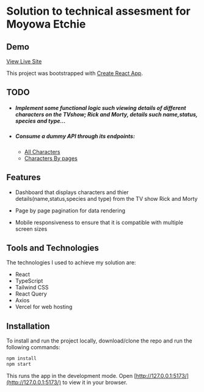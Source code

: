 # Solution to technical assesment for Moyowa Etchie

## Demo

[View Live Site](https://prime-journal-assesment-moyowa.vercel.app/)

This project was bootstrapped with [Create React App](https://github.com/facebook/create-react-app).

## TODO

+ ##### Implement some functional logic such viewing details of different characters on the TVshow; Rick and Morty, details such name,status, species and type...

+ ##### Consume a dummy API through its endpoints: 
  + [All Characters](https://rickandmortyapi.com/api/character/)
  + [Characters By pages](https://rickandmortyapi.com/api/character/?page=${page})


## Features 

+ Dashboard that displays characters and thier details(name,status,species and type) from the TV show Rick and Morty

+ Page by page pagination for data rendering

+ Mobile responsiveness to ensure that it is compatible with multiple screen sizes

## Tools and Technologies

The technologies I used to achieve my solution are:
+ React
+ TypeScript
+ Tailwind CSS
+ React Query
+ Axios
+ Vercel for web hosting


## Installation

To install and run the project locally, download/clone the repo and run the following commands:

```bash
npm install
npm start
```

This runs the app in the development mode. Open [http://127.0.0.1:5173/](http://127.0.0.1:5173/) to view it in your browser.




